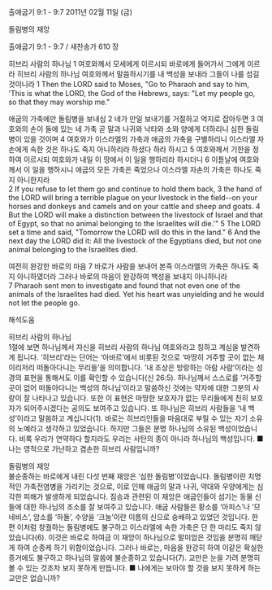 출애굽기 9:1 - 9:7 
2011년 02월 11일 (금)

돌림병의 재앙



출애굽기 9:1 - 9:7 / 새찬송가 610 장


히브리 사람의 하나님 
1 여호와께서 모세에게 이르시되 바로에게 들어가서 그에게 이르라 히브리 사람의 하나님 여호와께서 말씀하시기를 내 백성을 보내라 그들이 나를 섬길 것이니라
1 Then the LORD said to Moses, "Go to Pharaoh and say to him, 'This is what the LORD, the God of the Hebrews, says: "Let my people go, so that they may worship me." 

애굽의 가축에만 돌림병을 보내심
2 네가 만일 보내기를 거절하고 억지로 잡아두면 3 여호와의 손이 들에 있는 네 가축 곧 말과 나귀와 낙타와 소와 양에게 더하리니 심한 돌림병이 있을 것이며 4 여호와가 이스라엘의 가축과 애굽의 가축을 구별하리니 이스라엘 자손에게 속한 것은 하나도 죽지 아니하리라 하셨다 하라 하시고 5 여호와께서 기한을 정하여 이르시되 여호와가 내일 이 땅에서 이 일을 행하리라 하시더니 6 이튿날에 여호와께서 이 일을 행하시니 애굽의 모든 가축은 죽었으나 이스라엘 자손의 가축은 하나도 죽지 아니한지라  
2 If you refuse to let them go and continue to hold them back, 3 the hand of the LORD will bring a terrible plague on your livestock in the field--on your horses and donkeys and camels and on your cattle and sheep and goats. 4 But the LORD will make a distinction between the livestock of Israel and that of Egypt, so that no animal belonging to the Israelites will die.'" 5 The LORD set a time and said, "Tomorrow the LORD will do this in the land." 6 And the next day the LORD did it: All the livestock of the Egyptians died, but not one animal belonging to the Israelites died. 

여전히 완강한 바로의 마음
7 바로가 사람을 보내어 본즉 이스라엘의 가축은 하나도 죽지 아니하였더라 그러나 바로의 마음이 완강하여 백성을 보내지 아니하니라  
7 Pharaoh sent men to investigate and found that not even one of the animals of the Israelites had died. Yet his heart was unyielding and he would not let the people go.

해석도움





히브리 사람의 하나님  
1절에 보면 하나님께서 자신을 히브리 사람의 하나님 여호와라고 칭하고 계심을 발견하게 됩니다. ‘히브리’라는 단어는 ‘아바르’에서 비롯된 것으로 ‘마땅히 거주할 곳이 없는 채 이리저리 떠돌아다니는 무리들’을 의미합니다. ‘내 조상은 방랑하는 아람 사람’이라는 성경의 표현을 통해서도 이를 확인할 수 있습니다(신 26:5). 하나님께서 스스로를 ‘거주할 곳이 없어 떠돌아다니는 백성의 하나님’이라고 말씀하신 것에는 약자에 대한 그분의 사랑이 잘 나타나고 있습니다. 또한 이 표현은 마땅한 보호자가 없는 무리들에게 친히 보호자가 되어주시겠다는 공의도 보여주고 있습니다. 또 하나님은 히브리 사람들을 ‘내 백성’이라고 말씀하고 계십니다(1). 바로는 히브리인들을 마음대로 부릴 수 있는 자기 소유의 노예라고 생각하고 있었습니다. 하지만 그들은 분명 하나님의 소유된 백성이었습니다. 비록 우리가 연약하다 할지라도 우리는 사탄의 종이 아니라 하나님의 백성입니다. 
■ 나는 영적으로 가난하고 겸손한 히브리 사람입니까?

돌림병의 재앙  
불순종하는 바로에게 내린 다섯 번째 재앙은 ‘심한 돌림병’이었습니다. 돌림병이란 치명적인 가축전염병을 가리키는 것으로, 이로 인해 애굽의 말과 나귀, 약대와 우양에게는 심각한 피해가 발생하게 되었습니다. 짐승과 관련된 이 재앙은 애굽인들이 섬기는 동물 신들에 대한 하나님의 조소를 잘 보여주고 있습니다. 애굽 사람들은 황소를 ‘아피스’나 ‘므네비스’, 암소를 ‘하돌’, 수양을 ‘크눔’이란 이름의 신으로 숭배하고 있었던 것입니다. 한편 이처럼 창궐하는 돌림병에도 불구하고 이스라엘에 속한 가축은 단 한 마리도 죽지 않았습니다(6). 이것은 바로로 하여금 이 재앙이 하나님으로 말미암은 것임을 분명히 깨닫게 하여 순종케 하기 위함이었습니다. 그러나 바로는, 마음을 완강히 하여 이같은 확실한 증거에도 불구하고 하나님의 말씀에 불순종하고 있습니다(7). 교만은 눈을 가려 분명히 볼 수 있는 것조차 보지 못하게 만듭니다.
■ 나에게는 보아야 할 것을 보지 못하게 하는 교만은 없습니까?
